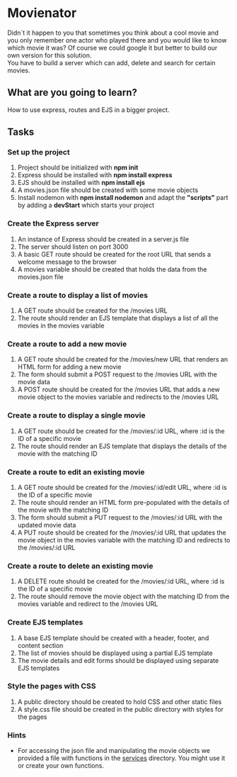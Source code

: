 # Movienator

Didn`t it happen to you that sometimes you think about a cool movie and you only remember one actor who played there and you would like to know which movie it was? Of course we could google it but better to build our own version for this solution.  
You have to build a server which can add, delete and search for certain movies.

## What are you going to learn?

How to use express, routes and EJS in a bigger project.

## Tasks

### Set up the project
1. Project should be initialized with __npm init__
2. Express should be installed with __npm install express__
3. EJS should be installed with __npm install ejs__
4. A movies.json file should be created with some movie objects
5. Install nodemon with __npm install nodemon__ and adapt the __"scripts"__ part by adding a __devStart__ which starts your project

### Create the Express server
1. An instance of Express should be created in a server.js file
2. The server should listen on port 3000
3. A basic GET route should be created for the root URL that sends a welcome message to the browser
4. A movies variable should be created that holds the data from the movies.json file

### Create a route to display a list of movies

1. A GET route should be created for the /movies URL
2. The route should render an EJS template that displays a list of all the movies in the movies variable

### Create a route to add a new movie
1. A GET route should be created for the /movies/new URL that renders an HTML form for adding a new movie
2. The form should submit a POST request to the /movies URL with the movie data
3. A POST route should be created for the /movies URL that adds a new movie object to the movies variable and redirects to the /movies URL

### Create a route to display a single movie
1. A GET route should be created for the /movies/:id URL, where :id is the ID of a specific movie
2. The route should render an EJS template that displays the details of the movie with the matching ID

### Create a route to edit an existing movie

1. A GET route should be created for the /movies/:id/edit URL, where :id is the ID of a specific movie
2. The route should render an HTML form pre-populated with the details of the movie with the matching ID
3. The form should submit a PUT request to the /movies/:id URL with the updated movie data
4. A PUT route should be created for the /movies/:id URL that updates the movie object in the movies variable with the matching ID and redirects to the /movies/:id URL

### Create a route to delete an existing movie
1. A DELETE route should be created for the /movies/:id URL, where :id is the ID of a specific movie
2. The route should remove the movie object with the matching ID from the movies variable and redirect to the /movies URL

### Create EJS templates
1. A base EJS template should be created with a header, footer, and content section
2. The list of movies should be displayed using a partial EJS template
3. The movie details and edit forms should be displayed using separate EJS templates

### Style the pages with CSS
1. A public directory should be created to hold CSS and other static files
2. A style.css file should be created in the public directory with styles for the pages

### Hints
* For accessing the json file and manipulating the movie objects we provided a file with functions in the [services](./services) directory. You might use it or create your own functions.